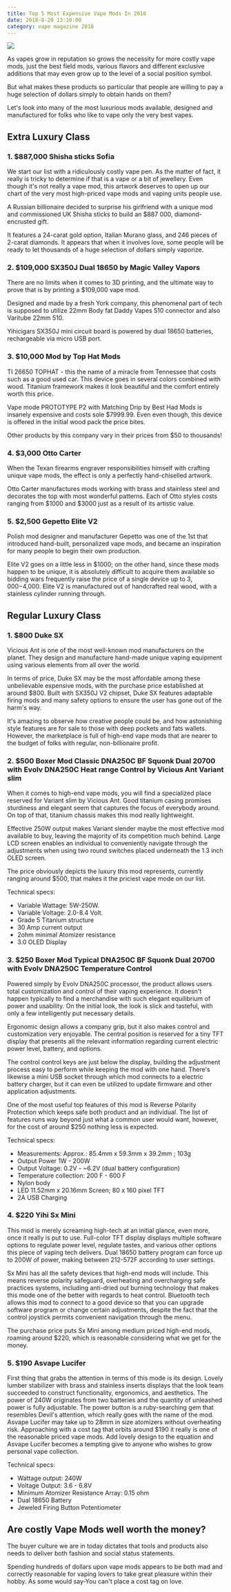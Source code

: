 ```yaml
---
title: Top 5 Most Expensive Vape Mods In 2018
date: 2018-8-20 13:10:00
category: vape magazine 2018
---
```


![](/images/5.jpg)

As vapes grow in reputation so grows the necessity for more costly vape mods, just the best field mods, various flavors and different exclusive additions that may even grow up to the level of a social position symbol.

But what makes these products so particular that people are willing to pay a huge selection of dollars simply to obtain hands on them?

Let's look into many of the most luxurious mods available, designed and manufactured for folks who like to vape only the very best vapes.

<!-- more -->

## Extra Luxury Class

### 1. $887,000 Shisha sticks Sofia

We start our list with a ridiculously costly vape pen. As the matter of fact, it really is tricky to determine if that is a vape or a bit of jewellery. Even though it's not really a vape mod, this artwork deserves to open up our chart of the very most high-priced vape mods and vaping units people use.

A Russian billionaire decided to surprise his girlfriend with a unique mod and commissioned UK Shisha sticks to build an $887 000, diamond-encrusted gift.

It features a 24-carat gold option, Italian Murano glass, and 246 pieces of 2-carat diamonds. It appears that when it involves love, some people will be ready to let thousands of a huge selection of dollars simply vaporize.

### 2. $109,000 SX350J Dual 18650 by Magic Valley Vapors

There are no limits when it comes to 3D printing, and the ultimate way to prove that is by printing a $109,000 vape mod.

Designed and made by a fresh York company, this phenomenal part of tech is supposed to utilize 22mm Body fat Daddy Vapes 510 connector and also Varitube 22mm 510.

Yihicigars SX350J mini circuit board is powered by dual 18650 batteries, rechargeable via micro USB port.

### 3. $10,000 Mod by Top Hat Mods

TI 26650 TOPHAT - this the name of a miracle from Tennessee that costs such as a good used car. This device goes in several colors combined with wood. Titanium framework makes it look beautiful and the comfort entirely worth this price.

Vape mode PROTOTYPE P2 with Matching Drip by Best Had Mods is insanely expensive and costs sole $7999.99. Even even though, this device is offered in the initial wood pack the price bites.

Other products by this company vary in their prices from $50 to thousands!

### 4. $3,000 Otto Carter

When the Texan firearms engraver responsibilities himself with crafting unique vape mods, the effect is only a perfectly hand-chiselled artwork.

Otto Carter manufactures mods working with brass and stainless steel and decorates the top with most wonderful patterns. Each of Otto styles costs ranging from $1000 and $3000 just as a result of its artistic value.

### 5. $2,500 Gepetto Elite V2

Polish mod designer and manufacturer Gepetto was one of the 1st that introduced hand-built, personalized vape mods, and became an inspiration for many people to begin their own production.

Elite V2 goes on a little less in $1000; on the other hand, since these mods happen to be unique, it is absolutely difficult to acquire them available so bidding wars frequently raise the price of a single device up to $3,000-$4,000. Elite V2 is manufactured out of handcrafted real wood, with a stainless cylinder running through.

## Regular Luxury Class

### 1. $800 Duke SX

Vicious Ant is one of the most well-known mod manufacturers on the planet. They design and manufacture hand-made unique vaping equipment using various elements from all over the world.

In terms of price, Duke SX may be the most affordable among these unbelievable expensive mods, with the purchase price established at around $800. Built with SX350J V2 chipset, Duke SX features adaptable firing mods and many safety options to ensure the user has gone out of the harm's way.

It's amazing to observe how creative people could be, and how astonishing style features are for sale to those with deep pockets and fats wallets. However, the marketplace is full of high-end vape mods that are nearer to the budget of folks with regular, non-billionaire profit.

### 2. $500 Boxer Mod Classic DNA250C BF Squonk Dual 20700 with Evolv DNA250C Heat range Control by Vicious Ant Variant slim

When it comes to high-end vape mods, you will find a specialized place reserved for Variant slim by Vicious Ant. Good titanium casing promises sturdiness and elegant seem that captures the focus of everybody around. On top of that, titanium chassis makes this mod really lightweight.

Effective 250W output makes Variant slender maybe the most effective mod available to buy, leaving the majority of its competition much behind. Large LCD screen enables an individual to conveniently navigate through the adjustments when using two round switches placed underneath the 1.3 inch OLED screen.

The price obviously depicts the luxury this mod represents, currently ranging around $500, that makes it the priciest vape mode on our list.

Technical specs:
 - Variable Wattage: 5W-250W.
 - Variable Voltage: 2.0-8.4 Volt.
 - Grade 5 Titanium structure
 - 30 Amp current output
 - 2ohm minimal Atomizer resistance
 - 3.0 OLED Display

### 3. $250 Boxer Mod Typical DNA250C BF Squonk Dual 20700 with Evolv DNA250C Temperature Control

Powered simply by Evolv DNA250C processor, the product allows users total customization and control of their vaping experience. It doesn't happen typically to find a merchandise with such elegant equilibrium of power and usability. On the initial look, the look is slick and tasteful, with only a few intelligently put necessary details.

Ergonomic design allows a company grip, but it also makes control and customization very enjoyable. The central position is reserved for a tiny TFT display that presents all the relevant information regarding current electric power level, battery, and options.

The control control keys are just below the display, building the adjustment process easy to perform while keeping the mod with one hand. There's likewise a mini USB socket through which mod connects to a electric battery charger, but it can even be utilized to update firmware and other application adjustments.

One of the most useful top features of this mod is Reverse Polarity Protection which keeps safe both product and an individual. The list of features runs way beyond just what a common user would want, however, for the cost of around $250 nothing less is expected.

Technical specs:
 - Measurements: Approx.: 85.4mm x 59.3mm x 39.2mm ; 103g
 - Output Power 1W - 200W
 - Output Voltage: 0.2V - ~6.2V (dual battery configuration)
 - Temperature collection: 200 F - 600 F
 - Nylon body
 - LED 11.52mm x 20.16mm Screen; 80 x 160 pixel TFT
 - 2A USB Charging

### 4. $220 Yihi Sx Mini

This mod is merely screaming high-tech at an initial glance, even more, once it really is put to use. Full-color TFT display displays multiple software options to regulate power level, regulate tastes, and various other options this piece of vaping tech delivers. Dual 18650 battery program can force up to 200W of power, making between 212-572F according to user settings.

Sx Mini has all the safety devices that high-end mods will include. This means reverse polarity safeguard, overheating and overcharging safe practices systems, including anti-dried out burning technology that makes this mode one of the better with regards to heat control. Bluetooth tech allows this mod to connect to a good device so that you can upgrade software program or change certain adjustments, despite the fact that the control joystick permits convenient navigation through the menu.

The purchase price puts Sx Mini among medium priced high-end mods, roaming around $220, which is reasonable considering what we get for the money.

### 5. $190 Asvape Lucifer

First thing that grabs the attention in terms of this mode is its design. Lovely lumber stabilizer with brass and stainless inserts displays that the look team succeeded to construct functionality, ergonomics, and aesthetics. The power of 240W originates from two batteries and the quantity of unleashed power is fully adjustable. The power button is a ruby-searching gem that resembles Devil's attention, which really goes with the name of the mod. Asvape Lucifer may take up to 28mm in size atomizers without overheating risk. Approaching with a cost tag that orbits around $190 it really is one of the reasonable priced vape mods. Add lovely design to the equation and Asvape Lucifer becomes a tempting give to anyone who wishes to grow personal vape collection.

Technical specs:
 - Wattage output: 240W
 - Voltage Output: 3.6 - 6.8V
 - Minimum Atomizer Resistance Array: 0.15 ohm
 - Dual 18650 Battery
 - Jeweled Firing Button Potentiometer

## Are costly Vape Mods well worth the money?

The buyer culture we are in today dictates that tools and products also needs to deliver both fashion and social status statements.

Spending hundreds of dollars upon vape mods appears to be both mad and correctly reasonable for vaping lovers to take great pleasure within their hobby. As some would say-You can't place a cost tag on love.

